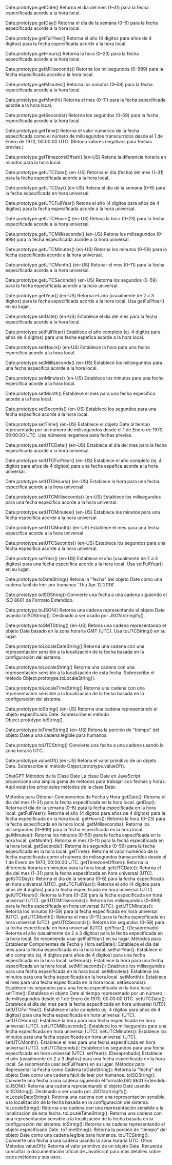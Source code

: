 Date.prototype.getDate()
Retorna el día del mes (1–31) para la fecha especificada acorde a la hora local.

Date.prototype.getDay()
Retorna el día de la semana (0–6) para la fecha especificada acorde a la hora local.

Date.prototype.getFullYear()
Retorna el año (4 dígitos para años de 4 dígitos) para la fecha especificada acorde a la hora local.

Date.prototype.getHours()
Retorna la hora (0–23) para la fecha especificada acorde a la hora local.

Date.prototype.getMilliseconds()
Retorna los milisegundos (0–999) para la fecha especificada acorde a la hora local.

Date.prototype.getMinutes()
Retorna los minutos (0–59) para la fecha especificada acorde a la hora local.

Date.prototype.getMonth()
Retorna el mes (0–11) para la fecha especificada acorde a la hora local.

Date.prototype.getSeconds()
Retorna los segundos (0–59) para la fecha especificada acorde a la hora local.

Date.prototype.getTime()
Retorna el valor númerico de la fecha especificada como el número de milisegundos transcurridos desde el 1 de Enero de 1970, 00:00:00 UTC. (Retona valores negativos para fechas previas.)

Date.prototype.getTimezoneOffset() (en-US)
Retona la diferencia horaria en minutos para la hora local.

Date.prototype.getUTCDate() (en-US)
Retorna el día (fecha) del mes (1–31) para la fecha especificada acorde a la hora local.

Date.prototype.getUTCDay() (en-US)
Retona el día de la semana (0–6) para la fecha especificada en hora universal.

Date.prototype.getUTCFullYear()
Retona el año (4 dígitos para años de 4 dígitos) para la fecha especificada acorde a la hora universal.

Date.prototype.getUTCHours() (en-US)
Retona la hora (0–23) para la fecha especificada acorde a la hora universal.

Date.prototype.getUTCMilliseconds() (en-US)
Retona los milisegundos (0–999) para la fecha especificada acorde a la hora universal.

Date.prototype.getUTCMinutes() (en-US)
Retorna los minutos (0–59) para la fecha especificada acorde a la hora universal.

Date.prototype.getUTCMonth() (en-US)
Retonar el mes (0–11) para la fecha especificada acorde a la hora universal.

Date.prototype.getUTCSeconds() (en-US)
Retorna los segundos (0–59) para la fecha especificada acorde a la hora universal.

Date.prototype.getYear() (en-US)
Retorna el año (usualmente de 2 a 3 dígitos) para la fecha especificada acorde a la hora local. Usa getFullYear() en su lugar.

Date.prototype.setDate() (en-US)
Establece el día del mes para la fecha especificada acorde a la hora local.

Date.prototype.setFullYear()
Establece el año completo (ej. 4 dígitos para años de 4 dígitos) para una fecha espefica acorde a la hora local.

Date.prototype.setHours() (en-US)
Establece la hora para una fecha especifica acorde a la hora local.

Date.prototype.setMilliseconds() (en-US)
Establece los milisegundos para una fecha especifica acorde a la hora local.

Date.prototype.setMinutes() (en-US)
Establece los minutos para una fecha especifica acorde a la hora local.

Date.prototype.setMonth()
Establece el mes para una fecha especifica acorde a la hora local.

Date.prototype.setSeconds() (en-US)
Establece los segundos para una fecha especifica acorde a la hora local.

Date.prototype.setTime() (en-US)
Establece el objeto Date al tiempo representado por un número de milisegundos desde el 1 de Enero de 1970, 00:00:00 UTC. Usa números negativos para fechas previas.

Date.prototype.setUTCDate() (en-US)
Establece el día del mes para la fecha especificada acorde a la hora universal.

Date.prototype.setUTCFullYear() (en-US)
Establece el año completo (ej. 4 dígitos para años de 4 dígitos) para una fecha espefica acorde a la hora universal.

Date.prototype.setUTCHours() (en-US)
Establece la hora para una fecha especifica acorde a la hora universal.

Date.prototype.setUTCMilliseconds() (en-US)
Establece los milisegundos para una fecha especifica acorde a la hora universal.

Date.prototype.setUTCMinutes() (en-US)
Establece los minutos para una fecha especifica acorde a la hora universal.

Date.prototype.setUTCMonth() (en-US)
Establece el mes para una fecha especifica acorde a la hora universal.

Date.prototype.setUTCSeconds() (en-US)
Establece los segundos para una fecha especifica acorde a la hora universal.

Date.prototype.setYear() (en-US)
Establece el año (usualmente de 2 a 3 dígitos) para una fecha especifica acorde a la hora local. Usa setFullYear() en su lugar.

Date.prototype.toDateString()
Retona la "fecha" del objeto Date como una cadena facil de leer por humanos 'Thu Apr 12 2018'.

Date.prototype.toISOString()
Convierte una fecha a una cadena siguiendo el ISO 8601 de Formato Extendido.

Date.prototype.toJSON()
Retorna una cadena representando el objeto Date usando toISOString(). Destinado a ser usado por JSON.stringify().

Date.prototype.toGMTString() (en-US)
Retona una cadena representando el objeto Date basado en la zona horaria GMT (UTC). Usa toUTCString() en su lugar.

Date.prototype.toLocaleDateString()
Retorna una cadena con una representación sensible a la localización de la fecha basada en la configuración del sistema.

Date.prototype.toLocaleString()
Retorna una cadena con una representación sensible a la localización de esta fecha. Sobrescribe el método Object.prototype.toLocaleString().

Date.prototype.toLocaleTimeString()
Retorna una cadena con una representación sensible a la localización de la fecha basada en la configuración del sistema.

Date.prototype.toString() (en-US)
Retorna una cadena representando el objeto especificado Date. Sobrescribe el método Object.prototype.toString().

Date.prototype.toTimeString() (en-US)
Retona la porción de "tiempo" del objeto Date a una cadena legible para humanos.

Date.prototype.toUTCString()
Convierte una fecha a una cadena usando la zona horaria UTC.

Date.prototype.valueOf() (en-US)
Retona el valor primitivo de un objeto Date. Sobrescribe el método Object.prototype.valueOf().

ChatGPT
Métodos de la Clase Date
La clase Date en JavaScript proporciona una amplia gama de métodos para trabajar con fechas y horas. Aquí están los principales métodos de la clase Date:

Métodos para Obtener Componentes de Fecha y Hora
getDate(): Retorna el día del mes (1–31) para la fecha especificada en la hora local.
getDay(): Retorna el día de la semana (0–6) para la fecha especificada en la hora local.
getFullYear(): Retorna el año (4 dígitos para años de 4 dígitos) para la fecha especificada en la hora local.
getHours(): Retorna la hora (0–23) para la fecha especificada en la hora local.
getMilliseconds(): Retorna los milisegundos (0–999) para la fecha especificada en la hora local.
getMinutes(): Retorna los minutos (0–59) para la fecha especificada en la hora local.
getMonth(): Retorna el mes (0–11) para la fecha especificada en la hora local.
getSeconds(): Retorna los segundos (0–59) para la fecha especificada en la hora local.
getTime(): Retorna el valor numérico de la fecha especificada como el número de milisegundos transcurridos desde el 1 de Enero de 1970, 00:00:00 UTC.
getTimezoneOffset(): Retorna la diferencia horaria en minutos para la hora local.
getUTCDate(): Retorna el día del mes (1–31) para la fecha especificada en hora universal (UTC).
getUTCDay(): Retorna el día de la semana (0–6) para la fecha especificada en hora universal (UTC).
getUTCFullYear(): Retorna el año (4 dígitos para años de 4 dígitos) para la fecha especificada en hora universal (UTC).
getUTCHours(): Retorna la hora (0–23) para la fecha especificada en hora universal (UTC).
getUTCMilliseconds(): Retorna los milisegundos (0–999) para la fecha especificada en hora universal (UTC).
getUTCMinutes(): Retorna los minutos (0–59) para la fecha especificada en hora universal (UTC).
getUTCMonth(): Retorna el mes (0–11) para la fecha especificada en hora universal (UTC).
getUTCSeconds(): Retorna los segundos (0–59) para la fecha especificada en hora universal (UTC).
getYear(): (Desaprobado) Retorna el año (usualmente de 2 a 3 dígitos) para la fecha especificada en la hora local. Se recomienda usar getFullYear() en su lugar.
Métodos para Establecer Componentes de Fecha y Hora
setDate(): Establece el día del mes para la fecha especificada en la hora local.
setFullYear(): Establece el año completo (ej. 4 dígitos para años de 4 dígitos) para una fecha especificada en la hora local.
setHours(): Establece la hora para una fecha especificada en la hora local.
setMilliseconds(): Establece los milisegundos para una fecha especificada en la hora local.
setMinutes(): Establece los minutos para una fecha especificada en la hora local.
setMonth(): Establece el mes para una fecha especificada en la hora local.
setSeconds(): Establece los segundos para una fecha especificada en la hora local.
setTime(): Establece el objeto Date al tiempo representado por un número de milisegundos desde el 1 de Enero de 1970, 00:00:00 UTC.
setUTCDate(): Establece el día del mes para la fecha especificada en hora universal (UTC).
setUTCFullYear(): Establece el año completo (ej. 4 dígitos para años de 4 dígitos) para una fecha especificada en hora universal (UTC).
setUTCHours(): Establece la hora para una fecha especificada en hora universal (UTC).
setUTCMilliseconds(): Establece los milisegundos para una fecha especificada en hora universal (UTC).
setUTCMinutes(): Establece los minutos para una fecha especificada en hora universal (UTC).
setUTCMonth(): Establece el mes para una fecha especificada en hora universal (UTC).
setUTCSeconds(): Establece los segundos para una fecha especificada en hora universal (UTC).
setYear(): (Desaprobado) Establece el año (usualmente de 2 a 3 dígitos) para una fecha especificada en la hora local. Se recomienda usar setFullYear() en su lugar.
Métodos para Representar la Fecha como Cadena
toDateString(): Retorna la "fecha" del objeto Date como una cadena fácil de leer por humanos.
toISOString(): Convierte una fecha a una cadena siguiendo el formato ISO 8601 Extendido.
toJSON(): Retorna una cadena representando el objeto Date usando toISOString(). Destinado a ser usado por JSON.stringify().
toLocaleDateString(): Retorna una cadena con una representación sensible a la localización de la fecha basada en la configuración del sistema.
toLocaleString(): Retorna una cadena con una representación sensible a la localización de esta fecha.
toLocaleTimeString(): Retorna una cadena con una representación sensible a la localización de la fecha basada en la configuración del sistema.
toString(): Retorna una cadena representando el objeto especificado Date.
toTimeString(): Retorna la porción de "tiempo" del objeto Date como una cadena legible para humanos.
toUTCString(): Convierte una fecha a una cadena usando la zona horaria UTC.
Otros Métodos
valueOf(): Retorna el valor primitivo de un objeto Date.
Recuerda consultar la documentación oficial de JavaScript para más detalles sobre estos métodos y sus usos.